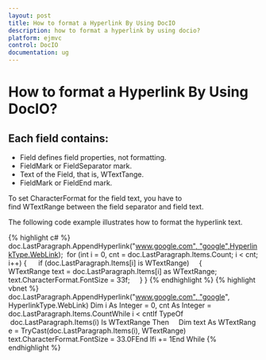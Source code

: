 ```yaml
---
layout: post
title: How to format a Hyperlink By Using DocIO 
description: how to format a hyperlink by using docio?
platform: ejmvc
control: DocIO
documentation: ug
---
```


# How to format a Hyperlink By Using DocIO?

## Each field contains:

* Field defines field properties, not formatting.
* FieldMark or FieldSeparator mark.
* Text of the Field, that is, WTextTange.
* FieldMark or FieldEnd mark.

To set CharacterFormat for the field text, you have to find WTextRange between the field separator and field text.

The following code example illustrates how to format the hyperlink text.

{% highlight c# %}
doc.LastParagraph.AppendHyperlink("www.google.com", "google",HyperlinkType.WebLink); 
for (int i = 0, cnt = doc.LastParagraph.Items.Count; i < cnt; i++)
{     
	if (doc.LastParagraph.Items[i] is WTextRange)    
	{       
   		WTextRange text = doc.LastParagraph.Items[i] as WTextRange;    
      	text.CharacterFormat.FontSize = 33f;     
	}
}
{% endhighlight  %}
{% highlight vbnet %}
doc.LastParagraph.AppendHyperlink("www.google.com", "google", HyperlinkType.WebLink)
Dim i As Integer = 0, cnt As Integer = doc.LastParagraph.Items.CountWhile i < cntIf TypeOf
 doc.LastParagraph.Items(i) Is WTextRange Then     Dim text As WTextRange = TryCast(doc.LastParagraph.Items(i), WTextRange) 
    text.CharacterFormat.FontSize = 33.0FEnd Ifi += 1End While
{% endhighlight  %}


